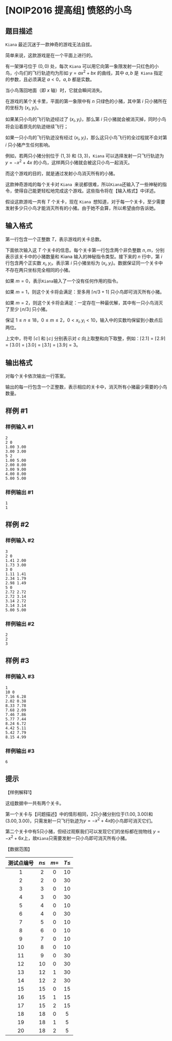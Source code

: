 # [NOIP2016 提高组] 愤怒的小鸟

## 题目描述

`Kiana` 最近沉迷于一款神奇的游戏无法自拔。

简单来说，这款游戏是在一个平面上进行的。

有一架弹弓位于 $(0,0)$ 处，每次 `Kiana` 可以用它向第一象限发射一只红色的小鸟，小鸟们的飞行轨迹均为形如 $y=ax^2+bx$ 的曲线，其中 $a,b$ 是` Kiana` 指定的参数，且必须满足 $a < 0$，$a,b$ 都是实数。

当小鸟落回地面（即 $x$ 轴）时，它就会瞬间消失。

在游戏的某个关卡里，平面的第一象限中有 $n$ 只绿色的小猪，其中第 $i$ 只小猪所在的坐标为 $\left(x_i,y_i \right)$。

如果某只小鸟的飞行轨迹经过了 $\left( x_i, y_i \right)$，那么第 $i$ 只小猪就会被消灭掉，同时小鸟将会沿着原先的轨迹继续飞行；

如果一只小鸟的飞行轨迹没有经过 $\left( x_i, y_i \right)$，那么这只小鸟飞行的全过程就不会对第 $i$ 只小猪产生任何影响。

例如，若两只小猪分别位于 $(1,3)$ 和 $(3,3)$，`Kiana` 可以选择发射一只飞行轨迹为 $y=-x^2+4x$ 的小鸟，这样两只小猪就会被这只小鸟一起消灭。

而这个游戏的目的，就是通过发射小鸟消灭所有的小猪。

这款神奇游戏的每个关卡对 `Kiana `来说都很难，所以` Kiana `还输入了一些神秘的指令，使得自己能更轻松地完成这个游戏。这些指令将在【输入格式】中详述。

假设这款游戏一共有 $T$ 个关卡，现在 `Kiana `想知道，对于每一个关卡，至少需要发射多少只小鸟才能消灭所有的小猪。由于她不会算，所以希望由你告诉她。

## 输入格式

第一行包含一个正整数 $T$，表示游戏的关卡总数。

下面依次输入这 $T$ 个关卡的信息。每个关卡第一行包含两个非负整数 $n,m$，分别表示该关卡中的小猪数量和 Kiana 输入的神秘指令类型。接下来的 $n$ 行中，第 $i$ 行包含两个正实数 $x_i,y_i$，表示第 $i$ 只小猪坐标为 $(x_i,y_i)$。数据保证同一个关卡中不存在两只坐标完全相同的小猪。

如果 $m=0$，表示` Kiana `输入了一个没有任何作用的指令。

如果 $m=1$，则这个关卡将会满足：至多用 $\lceil n/3 + 1 \rceil$ 只小鸟即可消灭所有小猪。

如果 $m=2$，则这个关卡将会满足：一定存在一种最优解，其中有一只小鸟消灭了至少 $\lfloor n/3 \rfloor$ 只小猪。

保证 $1\leq n \leq 18$，$0\leq m \leq 2$，$0 < x_i,y_i < 10$，输入中的实数均保留到小数点后两位。

上文中，符号 $\lceil c \rceil$ 和 $\lfloor c \rfloor$ 分别表示对 $c$ 向上取整和向下取整，例如：$\lceil 2.1 \rceil = \lceil 2.9 \rceil = \lceil 3.0 \rceil = \lfloor 3.0 \rfloor = \lfloor 3.1 \rfloor = \lfloor 3.9 \rfloor = 3$。

## 输出格式

对每个关卡依次输出一行答案。

输出的每一行包含一个正整数，表示相应的关卡中，消灭所有小猪最少需要的小鸟数量。

## 样例 #1

### 样例输入 #1

```
2
2 0
1.00 3.00
3.00 3.00
5 2
1.00 5.00
2.00 8.00
3.00 9.00
4.00 8.00
5.00 5.00
```

### 样例输出 #1

```
1
1
```

## 样例 #2

### 样例输入 #2

```
3
2 0
1.41 2.00
1.73 3.00
3 0
1.11 1.41
2.34 1.79
2.98 1.49
5 0
2.72 2.72
2.72 3.14
3.14 2.72
3.14 3.14
5.00 5.00
```

### 样例输出 #2

```
2
2
3
```

## 样例 #3

### 样例输入 #3

```
1
10 0
7.16 6.28
2.02 0.38
8.33 7.78
7.68 2.09
7.46 7.86
5.77 7.44
8.24 6.72
4.42 5.11
5.42 7.79
8.15 4.99
```

### 样例输出 #3

```
6
```

## 提示

【样例解释1】

这组数据中一共有两个关卡。

第一个关卡与【问题描述】中的情形相同，$2$只小猪分别位于$(1.00,3.00)$和 $(3.00,3.00)$，只需发射一只飞行轨迹为$y = -x^2 + 4x$的小鸟即可消灭它们。

第二个关卡中有$5$只小猪，但经过观察我们可以发现它们的坐标都在抛物线 $y = -x^2 + 6x$上，故`Kiana`只需要发射一只小鸟即可消灭所有小猪。

【数据范围】

| 测试点编号 |   $n\leqslant$ |   $m=$ |  $T\leqslant$ |
| :----------: | :----------: | :----------: | :----------: |
|   $1$ |   $2$ |   $0$ |  $10$ |
|   $2$ |   $2$ |   $0$ |  $30$ |
|   $3$ |   $3$ |   $0$ |  $10$ |
|   $4$ |   $3$ |   $0$ |  $30$ |
|   $5$ |   $4$ |   $0$ |  $10$ |
|   $6$ |   $4$ |   $0$ |  $30$ |
|   $7$ |   $5$ |   $0$ |  $10$ |
|   $8$ |   $6$ |   $0$ |  $10$ |
|   $9$ |   $7$ |   $0$ |  $10$ |
|   $10$ |   $8$ |   $0$ |  $10$ |
|   $11$ |   $9$ |   $0$ |  $30$ |
|   $12$ |   $10$ |   $0$ |  $30$ |
|   $13$ |   $12$ |   $1$ |  $30$ |
|   $14$ |   $12$ |   $2$ |  $30$ |
|   $15$ |   $15$ |   $0$ |  $15$ |
|   $16$ |   $15$ |   $1$ |  $15$ |
|   $17$ |   $15$ |   $2$ |  $15$ |
|   $18$ |   $18$ |   $0$ |  $5$ |
|   $19$ |   $18$ |   $1$ |  $5$ |
|   $20$ |   $18$ |   $2$ |  $5$ |

